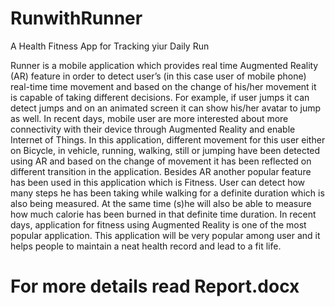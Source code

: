 # RunwithRunner
A Health Fitness App for Tracking yiur Daily Run

Runner  is a mobile application which provides real time Augmented Reality (AR) feature in order to detect user’s  (in this case user of mobile phone) real-time time movement and based on the change of  his/her movement it is capable of taking different decisions. For example, if user jumps it can detect jumps and on an animated screen it can show his/her avatar to jump as well. 
In recent days, mobile user are more interested about more connectivity with their device through Augmented Reality and enable Internet of Things. In this application, different movement for this user either on Bicycle, in vehicle, running, walking, still or jumping have been detected using AR and based on the change of movement it has been reflected on different transition in the application. Besides AR another popular feature has been used in this application which is Fitness. User can detect how many steps he has been taking while walking for a definite duration which is also being measured.  At the same time (s)he will also be able to measure how much calorie has been burned in that definite time duration. 
In recent days, application for fitness using Augmented Reality is one of the most popular application. This application will be very popular among user and it helps people to maintain a neat health record and lead to a fit life. 

# For more details read Report.docx
